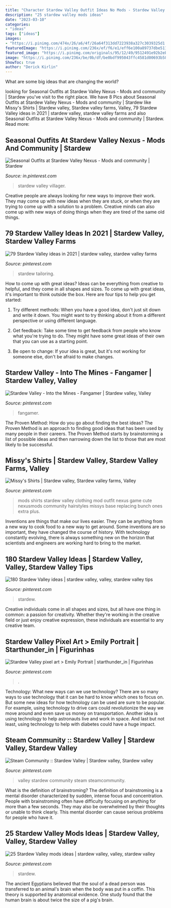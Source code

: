 ```yaml
---
title: "Character Stardew Valley Outfit Ideas No Mods - Stardew Valley Pixel Art &gt; Emily Portrait"
description: "25 stardew valley mods ideas"
date: "2023-03-10"
categories:
- "ideas"
tags: ["ideas"]
images:
- "https://i.pinimg.com/474x/26/a6/4f/26a64f313dd7223938a327c3039325d1.jpg"
featuredImage: "https://i.pinimg.com/236x/ef/f6/e1/eff6e100a89737dbe5111581263c2698.jpg"
featured_image: "https://i.pinimg.com/originals/95/12/49/9512491e92b2eb1364defb2e230a8cb7.jpg"
image: "https://i.pinimg.com/236x/be/0b/df/be0bdf995043ffc4581d00693b580e05.jpg"
ShowToc: true
author: "Derick Kirlin"
---
```



What are some big ideas that are changing the world?

	

		
looking for Seasonal Outfits at Stardew Valley Nexus - Mods and community | Stardew you've visit to the right place. We have 8 Pics about Seasonal Outfits at Stardew Valley Nexus - Mods and community | Stardew like Missy&#039;s Shirts | Stardew valley, Stardew valley farms, Valley, 79 Stardew Valley ideas in 2021 | stardew valley, stardew valley farms and also Seasonal Outfits at Stardew Valley Nexus - Mods and community | Stardew. Read more:
		
    
## Seasonal Outfits At Stardew Valley Nexus - Mods And Community | Stardew

<img loading=lazy src="https://i.pinimg.com/236x/d4/23/f4/d423f43186c66098dabe36849a4d6220.jpg?nii=t" onerror="this.onerror=null;this.src='https://tse3.mm.bing.net/th?id=OIP.KTfX39AQkNKeDge58qn4UAAAAA&amp;pid=15.1';" alt="Seasonal Outfits at Stardew Valley Nexus - Mods and community | Stardew">

_Source: in.pinterest.com_

>stardew valley villager. 

	

Creative people are always looking for new ways to improve their work. They may come up with new ideas when they are stuck, or when they are trying to come up with a solution to a problem. Creative minds can also come up with new ways of doing things when they are tired of the same old things.

    
## 79 Stardew Valley Ideas In 2021 | Stardew Valley, Stardew Valley Farms

<img loading=lazy src="https://i.pinimg.com/236x/ef/f6/e1/eff6e100a89737dbe5111581263c2698.jpg" onerror="this.onerror=null;this.src='https://tse2.mm.bing.net/th?id=OIP.38phX5H3iuJo_PlX4VuslgAAAA&amp;pid=15.1';" alt="79 Stardew Valley ideas in 2021 | stardew valley, stardew valley farms">

_Source: pinterest.com_

>stardew tailoring. 

	

How to come up with great ideas?
Ideas can be everything from creative to helpful, and they come in all shapes and sizes. To come up with great ideas, it's important to think outside the box. Here are four tips to help you get started:
1. Try different methods: When you have a good idea, don't just sit down and write it down. You might want to try thinking about it from a different perspective or using different language.

2. Get feedback: Take some time to get feedback from people who know what you're trying to do. They might have some great ideas of their own that you can use as a starting point.

3. Be open to change: If your idea is great, but it's not working for someone else, don't be afraid to make changes.

    
## Stardew Valley - Into The Mines - Fangamer | Stardew Valley, Valley

<img loading=lazy src="https://i.pinimg.com/474x/c6/36/7d/c6367dbec1b89cae46a56fbec6e17937.jpg" onerror="this.onerror=null;this.src='https://tse3.mm.bing.net/th?id=OIP.NVhZhNXOn7tz2VHbZ6JUPgAAAA&amp;pid=15.1';" alt="Stardew Valley - Into the Mines - Fangamer | Stardew valley, Valley">

_Source: pinterest.com_

>fangamer. 

	

The Proven Method: How do you go about finding the best ideas?
The Proven Method is an approach to finding good ideas that has been used by many people in their careers. The Proven Method starts by brainstorming a list of possible ideas and then narrowing down the list to those that are most likely to be successful.

    
## Missy&#039;s Shirts | Stardew Valley, Stardew Valley Farms, Valley

<img loading=lazy src="https://i.pinimg.com/originals/79/3f/11/793f11ec6761586eb83f00c589e78198.png" onerror="this.onerror=null;this.src='https://tse2.mm.bing.net/th?id=OIP.jYcbo4FQsUDiEjahxzrp-gHaEN&amp;pid=15.1';" alt="Missy&#039;s Shirts | Stardew valley, Stardew valley farms, Valley">

_Source: pinterest.com_

>mods shirts stardew valley clothing mod outfit nexus game cute nexusmods community hairstyles missys base replacing bunch ones extra plus. 

	

Inventions are things that make our lives easier. They can be anything from a new way to cook food to a new way to get around. Some inventions are so important, they have changed the course of history. With technology constantly evolving, there is always something new on the horizon that scientists and engineers are working hard to bring to the market.

    
## 180 Stardew Valley Ideas | Stardew Valley, Valley, Stardew Valley Tips

<img loading=lazy src="https://i.pinimg.com/474x/26/a6/4f/26a64f313dd7223938a327c3039325d1.jpg" onerror="this.onerror=null;this.src='https://tse2.mm.bing.net/th?id=OIP.v5Wj2IiUvVnOJhp4VyjAiwAAAA&amp;pid=15.1';" alt="180 Stardew Valley ideas | stardew valley, valley, stardew valley tips">

_Source: pinterest.com_

>stardew. 

	

Creative individuals come in all shapes and sizes, but all have one thing in common: a passion for creativity. Whether they're working in the creative field or just enjoy creative expression, these individuals are essential to any creative team.

    
## Stardew Valley Pixel Art &gt; Emily Portrait | Starthunder_in | Figurinhas

<img loading=lazy src="https://i.pinimg.com/236x/82/fe/fa/82fefade87ca17fc2861a4561737c1a7.jpg?nii=t" onerror="this.onerror=null;this.src='https://tse1.mm.bing.net/th?id=OIP.SgBAx2yDjEYmCPVIggrYtQAAAA&amp;pid=15.1';" alt="Stardew Valley pixel art &gt; Emily Portrait | starthunder_in | Figurinhas">

_Source: pinterest.com_

>. 

	

Technology: What new ways can we use technology?
There are so many ways to use technology that it can be hard to know which ones to focus on. But some new ideas for how technology can be used are sure to be popular. For example, using technology to drive cars could revolutionize the way we move around and even save us money on transportation. Another idea is using technology to help astronauts live and work in space. And last but not least, using technology to help with diabetes could have a huge impact.

    
## Steam Community :: Stardew Valley | Stardew Valley, Stardew Valley

<img loading=lazy src="https://i.pinimg.com/originals/95/12/49/9512491e92b2eb1364defb2e230a8cb7.jpg" onerror="this.onerror=null;this.src='https://tse3.mm.bing.net/th?id=OIP.wuyW9yr6r8O0AZAO4G-kaQHaNK&amp;pid=15.1';" alt="Steam Community :: Stardew Valley | Stardew valley, Stardew valley">

_Source: pinterest.com_

>valley stardew community steam steamcommunity. 

	

What is the definition of brainstroming?
The definition of brainstroming is a mental disorder characterized by sudden, intense focus and concentration. People with brainstroming often have difficulty focusing on anything for more than a few seconds. They may also be overwhelmed by their thoughts or unable to think clearly. This mental disorder can cause serious problems for people who have it.

    
## 25 Stardew Valley Mods Ideas | Stardew Valley, Valley, Stardew Valley

<img loading=lazy src="https://i.pinimg.com/236x/be/0b/df/be0bdf995043ffc4581d00693b580e05.jpg" onerror="this.onerror=null;this.src='https://tse2.mm.bing.net/th?id=OIP.-L-6CNjEIsBSV1dtEQ9kawAAAA&amp;pid=15.1';" alt="25 Stardew Valley mods ideas | stardew valley, valley, stardew valley">

_Source: pinterest.com_

>stardew. 

	

The ancient Egyptians believed that the soul of a dead person was transferred to an animal's brain when the body was put in a coffin. This theory is supported by anatomical evidence. One study found that the human brain is about twice the size of a pig's brain.

